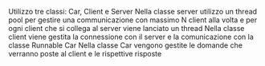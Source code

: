 Utilizzo tre classi: Car, Client e Server 
Nella classe server utilizzo un thread pool per gestire una communicazione con massimo N client alla volta e per ogni client che si collega al server viene lanciato un thread 
Nella classe client viene gestita la connessione con il server e la comunicazione con la classe Runnable Car
Nella classe Car vengono gestite le domande che verranno poste al client e le rispettive risposte